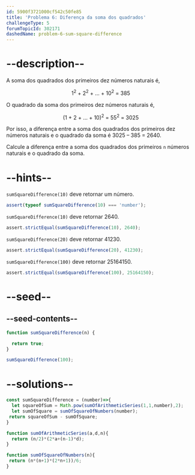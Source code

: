 ```yaml
---
id: 5900f3721000cf542c50fe85
title: 'Problema 6: Diferença da soma dos quadrados'
challengeType: 5
forumTopicId: 302171
dashedName: problem-6-sum-square-difference
---
```


# --description--

A soma dos quadrados dos primeiros dez números naturais é,

<div style='text-align: center;'>1<sup>2</sup> + 2<sup>2</sup> + ... + 10<sup>2</sup> = 385</div>

O quadrado da soma dos primeiros dez números naturais é,

<div style='text-align: center;'>(1 + 2 + ... + 10)<sup>2</sup> = 55<sup>2</sup> = 3025</div>

Por isso, a diferença entre a soma dos quadrados dos primeiros dez números naturais e o quadrado da soma é 3025 – 385 = 2640.

Calcule a diferença entre a soma dos quadrados dos primeiros `n` números naturais e o quadrado da soma.

# --hints--

`sumSquareDifference(10)` deve retornar um número.

```js
assert(typeof sumSquareDifference(10) === 'number');
```

`sumSquareDifference(10)` deve retornar 2640.

```js
assert.strictEqual(sumSquareDifference(10), 2640);
```

`sumSquareDifference(20)` deve retornar 41230.

```js
assert.strictEqual(sumSquareDifference(20), 41230);
```

`sumSquareDifference(100)` deve retornar 25164150.

```js
assert.strictEqual(sumSquareDifference(100), 25164150);
```

# --seed--

## --seed-contents--

```js
function sumSquareDifference(n) {

  return true;
}

sumSquareDifference(100);
```

# --solutions--

```js
const sumSquareDifference = (number)=>{
  let squareOfSum = Math.pow(sumOfArithmeticSeries(1,1,number),2);
  let sumOfSquare = sumOfSquareOfNumbers(number);
 return squareOfSum - sumOfSquare;
}

function sumOfArithmeticSeries(a,d,n){
  return (n/2)*(2*a+(n-1)*d);
}

function sumOfSquareOfNumbers(n){
 return (n*(n+1)*(2*n+1))/6;
}
```
